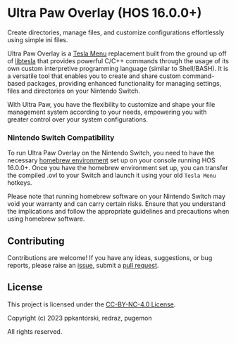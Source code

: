 # Ultra Paw Overlay (HOS 16.0.0+)
Create directories, manage files, and customize configurations effortlessly using simple ini files.

Ultra Paw Overlay is a [Tesla Menu](https://github.com/WerWolv/Tesla-Menu) replacement built from the ground up off of [libtesla](https://github.com/WerWolv/libtesla) that provides powerful C/C++ commands through the usage of its own custom interpretive programming language (similar to Shell/BASH).  It is a versatile tool that enables you to create and share custom command-based packages, providing enhanced functionality for managing settings, files and directories on your Nintendo Switch.

With Ultra Paw, you have the flexibility to customize and shape your file management system according to your needs, empowering you with greater control over your system configurations.



### Nintendo Switch Compatibility
To run Ultra Paw Overlay on the Nintendo Switch, you need to have the necessary [homebrew environment](https://github.com/Atmosphere-NX/Atmosphere) set up on your console running HOS 16.0.0+. Once you have the homebrew environment set up, you can transfer the compiled .ovl to your Switch and launch it using your old `Tesla Menu` hotkeys.

Please note that running homebrew software on your Nintendo Switch may void your warranty and can carry certain risks. Ensure that you understand the implications and follow the appropriate guidelines and precautions when using homebrew software.


## Contributing

Contributions are welcome! If you have any ideas, suggestions, or bug reports, please raise an [issue](https://github.com/Ultra-NX/Ultra-Paw-Overlay/issues/new/choose), submit a [pull request](https://github.com/Ultra-NX/Ultra-Paw-Overlay/compare).

## License

This project is licensed under the [CC-BY-NC-4.0 License](LICENSE).

Copyright (c) 2023 ppkantorski, redraz, pugemon

All rights reserved.
